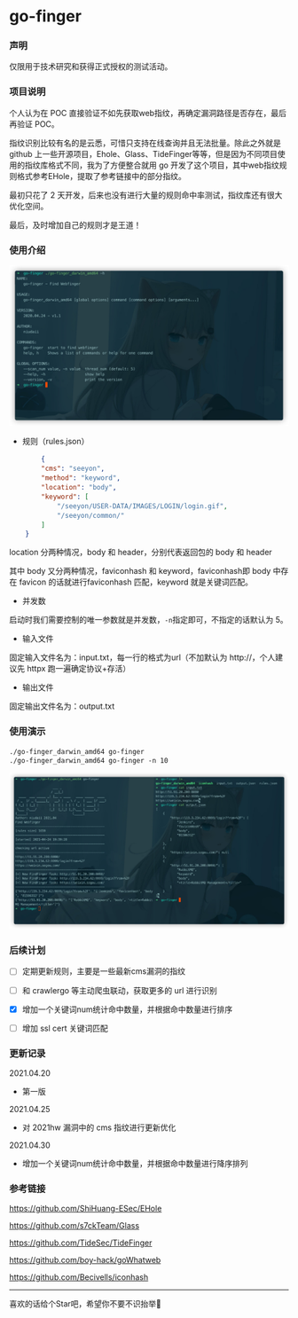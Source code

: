 # go-finger

### 声明

仅限用于技术研究和获得正式授权的测试活动。

### 项目说明

个人认为在 POC 直接验证不如先获取web指纹，再确定漏洞路径是否存在，最后再验证 POC。

指纹识别比较有名的是云悉，可惜只支持在线查询并且无法批量。除此之外就是 github 上一些开源项目，Ehole、Glass、TideFinger等等，但是因为不同项目使用的指纹库格式不同，我为了方便整合就用 go 开发了这个项目，其中web指纹规则格式参考EHole，提取了参考链接中的部分指纹。

最初只花了 2 天开发，后来也没有进行大量的规则命中率测试，指纹库还有很大优化空间。

最后，及时增加自己的规则才是王道！

### 使用介绍

![](images/008i3skNly1gpv2ffsg1oj31dk0skaq5.jpg)

- 规则（rules.json）

```json
		{
        "cms": "seeyon",
        "method": "keyword",
        "location": "body",
        "keyword": [
            "/seeyon/USER-DATA/IMAGES/LOGIN/login.gif",
            "/seeyon/common/"
        ]
    }
```

location 分两种情况，body 和 header，分别代表返回包的 body 和 header

其中 body 又分两种情况，faviconhash 和 keyword，faviconhash即 body 中存在 favicon 的话就进行faviconhash 匹配，keyword 就是关键词匹配。

- 并发数

启动时我们需要控制的唯一参数就是并发数，`-n`指定即可，不指定的话默认为 5。

- 输入文件

固定输入文件名为：input.txt，每一行的格式为url（不加默认为 http://，个人建议先 httpx 跑一遍确定协议+存活）

- 输出文件

固定输出文件名为：output.txt

### 使用演示

```
./go-finger_darwin_amd64 go-finger
./go-finger_darwin_amd64 go-finger -n 10
```

![](images/008i3skNly1gpv2iemn2qj31hh0u0e7j.jpg)

### 后续计划

- [ ] 定期更新规则，主要是一些最新cms漏洞的指纹
- [ ] 和 crawlergo 等主动爬虫联动，获取更多的 url 进行识别
- [x] 增加一个关键词num统计命中数量，并根据命中数量进行排序
- [ ] 增加 ssl cert 关键词匹配


### 更新记录

2021.04.20

- 第一版

2021.04.25

- 对 2021hw 漏洞中的 cms 指纹进行更新优化

2021.04.30

- 增加一个关键词num统计命中数量，并根据命中数量进行降序排列

### 参考链接

https://github.com/ShiHuang-ESec/EHole

https://github.com/s7ckTeam/Glass

https://github.com/TideSec/TideFinger

https://github.com/boy-hack/goWhatweb

https://github.com/Becivells/iconhash

---

喜欢的话给个Star吧，希望你不要不识抬举🐶